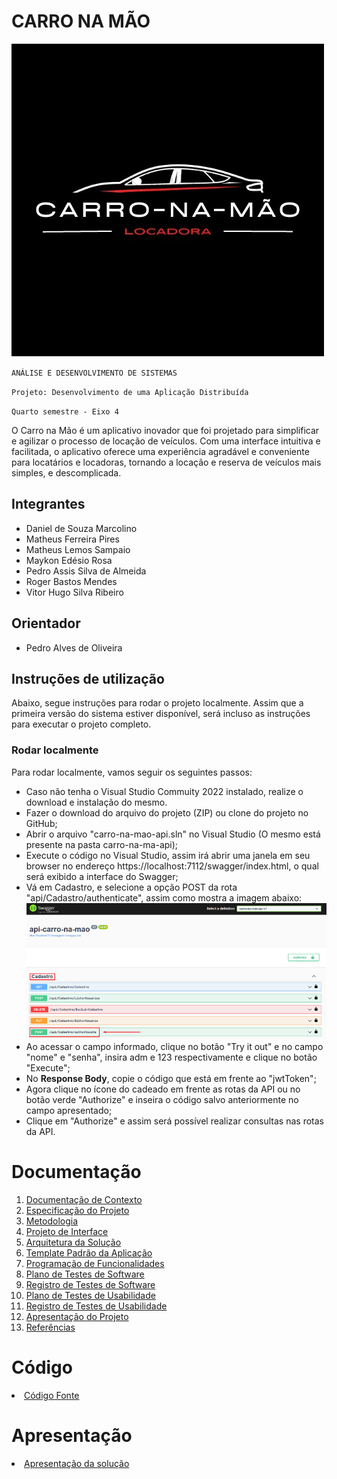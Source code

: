 # CARRO NA MÃO

![Logo](/docs/img/Logo.jpeg)

`ANÁLISE E DESENVOLVIMENTO DE SISTEMAS`

`Projeto: Desenvolvimento de uma Aplicação Distribuída`

`Quarto semestre - Eixo 4`

O Carro na Mão é um aplicativo inovador que foi projetado para simplificar e agilizar o processo de locação de veículos. Com uma interface intuitiva e facilitada, o aplicativo oferece uma experiência agradável e conveniente para locatários e locadoras, tornando a locação e reserva de veículos mais simples, e descomplicada.

## Integrantes

* Daniel de Souza Marcolino
* Matheus Ferreira Pires
* Matheus Lemos Sampaio
* Maykon Edésio Rosa
* Pedro Assis Silva de Almeida
* Roger Bastos Mendes
* Vitor Hugo Silva Ribeiro

## Orientador

* Pedro Alves de Oliveira

## Instruções de utilização

Abaixo, segue instruções para rodar o projeto localmente. Assim que a primeira versão do sistema estiver disponível, será incluso as instruções para executar o projeto completo.

### Rodar localmente
Para rodar localmente, vamos seguir os seguintes passos:

 - Caso não tenha o Visual Studio Commuity 2022 instalado, realize o download e instalação do mesmo.
 - Fazer o download do arquivo do projeto (ZIP) ou clone do projeto no GitHub;
 - Abrir o arquivo "carro-na-mao-api.sln" no Visual Studio (O mesmo está presente na pasta carro-na-ma-api);
 - Execute o código no Visual Studio, assim irá abrir uma janela em seu browser no endereço https://localhost:7112/swagger/index.html, o qual será exibido a interface do Swagger;
 - Vá em Cadastro, e selecione a opção POST da rota "api/Cadastro/authenticate", assim como mostra a imagem abaixo:
 ![autenticacao](/docs/img/swagger-autenticacao.png)
 - Ao acessar o campo informado, clique no botão "Try it out" e no campo "nome" e "senha", insira adm e 123 respectivamente e clique no botão "Execute";
 - No **Response Body**, copie o código que está em frente ao "jwtToken";
 - Agora clique no ícone do cadeado em frente as rotas da API ou no botão verde "Authorize" e inseira o código salvo anteriormente no campo apresentado;
 - Clique em "Authorize" e assim será possível realizar consultas nas rotas da API.

# Documentação

<ol>
<li><a href="docs/01-Documentação de Contexto.md"> Documentação de Contexto</a></li>
<li><a href="docs/02-Especificação do Projeto.md"> Especificação do Projeto</a></li>
<li><a href="docs/03-Metodologia.md"> Metodologia</a></li>
<li><a href="docs/04-Projeto de Interface.md"> Projeto de Interface</a></li>
<li><a href="docs/05-Arquitetura da Solução.md"> Arquitetura da Solução</a></li>
<li><a href="docs/06-Template Padrão da Aplicação.md"> Template Padrão da Aplicação</a></li>
<li><a href="docs/07-Programação de Funcionalidades.md"> Programação de Funcionalidades</a></li>
<li><a href="docs/08-Plano de Testes de Software.md"> Plano de Testes de Software</a></li>
<li><a href="docs/09-Registro de Testes de Software.md"> Registro de Testes de Software</a></li>
<li><a href="docs/10-Plano de Testes de Usabilidade.md"> Plano de Testes de Usabilidade</a></li>
<li><a href="docs/11-Registro de Testes de Usabilidade.md"> Registro de Testes de Usabilidade</a></li>
<li><a href="docs/12-Apresentação do Projeto.md"> Apresentação do Projeto</a></li>
<li><a href="docs/13-Referências.md"> Referências</a></li>
</ol>

# Código

<li><a href="src/README.md"> Código Fonte</a></li>

# Apresentação

<li><a href="presentation/README.md"> Apresentação da solução</a></li>
